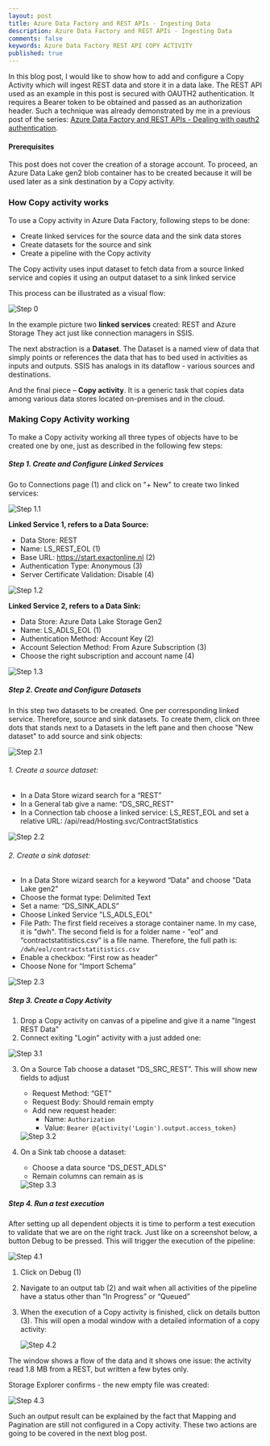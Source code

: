 ```yaml
---
layout: post
title: Azure Data Factory and REST APIs - Ingesting Data
description: Azure Data Factory and REST APIs - Ingesting Data
comments: false
keywords: Azure Data Factory REST API COPY ACTIVITY
published: true 
---
```


In this blog post, I would like to show how to add and configure a Copy Activity which will ingest REST data and store it in a data lake. 
The REST API used as an example in this post is secured with OAUTH2 authentication. It requires a Bearer token to be obtained and passed as an authorization header. Such a technique was already demonstrated by me in a previous post of the series: <a href='/2019/adfv2-rest-api-part1-oauth2'>Azure Data Factory and REST APIs - Dealing with oauth2 authentication</a>.

#### Prerequisites

This post does not cover the creation of a storage account. To proceed, an Azure Data Lake gen2 blob container has to be created because it will be used later as a sink destination by a Copy activity.

### How Copy activity works

To use a Copy activity in Azure Data Factory, following steps to be done:
 -	Create linked services for the source data and the sink data stores
 -	Create datasets for the source and sink
 -	Create a pipeline with the Copy activity

The Copy activity uses input dataset to fetch data from a source linked service and copies it using an output dataset to a sink linked service

This process can be illustrated as a visual flow:
 
<img src="/assets/images/posts/adf-rest-p2/copy_activity_example.png" alt="Step 0" />


In the example picture two **linked services** created: REST and Azure Storage
They act just like connection managers in SSIS.

The next abstraction is a **Dataset**. The Dataset is a named view of data that simply points or references the data that has to bed used in activities as inputs and outputs. SSIS has analogs in its dataflow - various sources and destinations.

And the final piece – **Copy activity**. It is a generic task that copies data among various data stores located on-premises and in the cloud. 


### Making Copy Activity working
To make a Copy activity working all three types of objects have to be created one by one, just as described in the following few steps:

##### Step 1. Create and Configure Linked Services

Go to Connections page (1) and click on "+ New" to create two linked services:


<img src="/assets/images/posts/adf-rest-p2/step1-1.png" alt="Step 1.1" />

**Linked Service 1, refers to a Data Source:**

 - Data Store: REST
 - Name: LS_REST_EOL (1)
 - Base URL: https://start.exactonline.nl (2)
 - Authentication Type: Anonymous (3)
 - Server Certificate Validation: Disable (4)

<img src="/assets/images/posts/adf-rest-p2/step1-2.png" alt="Step 1.2" />

**Linked Service 2, refers to a Data Sink:**

 - Data Store: Azure Data Lake Storage Gen2
 - Name: LS_ADLS_EOL (1)
 - Authentication Method: Account Key (2)
 - Account Selection Method: From Azure Subscription (3)
 - Choose the right subscription and account name (4)
 
<img src="/assets/images/posts/adf-rest-p2/step1-3.png" alt="Step 1.3" />



##### Step 2. Create and Configure Datasets

In this step two datasets to be created. One per corresponding linked service. Therefore, source and sink datasets. To create them, click on three dots that stands next to a Datasets in the left pane and then choose "New dataset" to add source and sink objects:

<img src="/assets/images/posts/adf-rest-p2/step2-1.png" alt="Step 2.1" />


###### 1. Create a source dataset:
  -	In a Data Store wizard search for a “REST”
  - In a General tab give a name: “DS_SRC_REST”
  - In a Connection tab choose a linked service: LS_REST_EOL and set a relative URL: /api/read/Hosting.svc/ContractStatistics

<img src="/assets/images/posts/adf-rest-p2/step2-2.png" alt="Step 2.2" />

###### 2. Create a sink dataset:
  - In a Data Store wizard search for a keyword “Data" and choose "Data Lake gen2"
  - Choose the format type: Delimited Text
  - Set a name: “DS_SINK_ADLS”
  - Choose Linked Service "LS_ADLS_EOL"
 - File Path: The first field receives a storage container name. In my case, it is "dwh". The second field is for a folder name -  “eol” and “contractstatitistics.csv” is a file name. Therefore, the full path is: ```/dwh/eol/contractstatitistics.csv```
  - Enable a checkbox: “First row as header”
  - Choose None for “Import Schema”

<img src="/assets/images/posts/adf-rest-p2/step2-3.png" alt="Step 2.3" />

##### Step 3. Create a Copy Activity

 1.	Drop a Copy activity on canvas of a pipeline and give it a name "Ingest REST Data"
 2.	Connect exiting "Login" activity with a just added one: 

<img src="/assets/images/posts/adf-rest-p2/step3-1.png" alt="Step 3.1" />

 3.	On a Source Tab choose a dataset “DS_SRC_REST”. This will show new fields to adjust
     -	Request Method: “GET”
     -	Request Body: Should remain empty
     -	Add new request header:
         -	Name: ```Authorization```
         -	Value: ```Bearer @{activity('Login').output.access_token}``` 

     <img src="/assets/images/posts/adf-rest-p2/step3-2.png" alt="Step 3.2" />
 4.	On a Sink tab choose a dataset:
    -	Choose a data source “DS_DEST_ADLS”
    -	Remain columns can remain as is
    
    <img src="/assets/images/posts/adf-rest-p2/step3-3.png" alt="Step 3.3" />


##### Step 4. Run a test execution

After setting up all dependent objects it is time to perform a test execution to validate that we are on the right track. Just like on a screenshot below, a button Debug to be pressed. This will trigger the execution of the pipeline:

<img src="/assets/images/posts/adf-rest-p2/step4-1.png" alt="Step 4.1" />

 
 1.	Click on Debug (1)
 2.	Navigate to an output tab (2) and wait when all activities of the pipeline have a status other than “In Progress” or “Queued”
 3.	When the execution of a Copy activity is finished, click on details button (3). This will open a modal window with a detailed information of a copy activity:

    <img src="/assets/images/posts/adf-rest-p2/step4-2.png" alt="Step 4.2" />

   The window shows a flow of the data and it shows one issue: the activity read 1.8 MB from a REST, but written a few bytes only.

   Storage Explorer confirms - the new empty file was created:

   <img src="/assets/images/posts/adf-rest-p2/step4-3.png" alt="Step 4.3" />

   Such an output result can be explained by the fact that Mapping and Pagination are still not configured in a Copy activity. These two actions are going to be covered in the next blog post.




